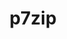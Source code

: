 ---
title: "p7zip"
layout: cache
categories: [package, develop-2024-02-11]
meta: {"versions": ["17.05"], "compilers": ["gcc@=11.4.0"], "oss": ["ubuntu20.04"], "platforms": ["linux"], "targets": ["x86_64_v3"], "stacks": ["e4s", "root"], "num_specs": 1, "num_specs_by_stack": {"e4s": 1, "root": 1}}
spec_details: [{"hash": "t3fpmxqm7ujjoo24xohuz6udf6wpkefq", "compiler": "gcc@=11.4.0", "versions": ["17.05"], "os": "ubuntu20.04", "platform": "linux", "target": "x86_64_v3", "variants": ["build_system=makefile"], "stacks": ["e4s", "root"], "size": "-", "tarball": "https://binaries.spack.io/releases/develop-2024-02-11/build_cache/linux-ubuntu20.04-x86_64_v3/gcc-11.4.0/p7zip-17.05/linux-ubuntu20.04-x86_64_v3-gcc-11.4.0-p7zip-17.05-t3fpmxqm7ujjoo24xohuz6udf6wpkefq.spack"}]
---